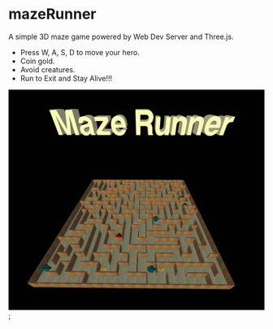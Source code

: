 # mazeRunner
A simple 3D maze game powered by Web Dev Server and Three.js.

- Press W, A, S, D to move your hero.
- Coin gold.
- Avoid creatures.
- Run to Exit and Stay Alive!!!

![screenshot](screenshot.png);

